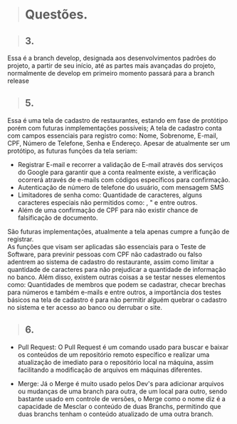 > # Questões.

> ## 3.
Essa é a branch develop, designada aos desenvolvimentos padrões do projeto, a partir de seu início, até as partes mais avançadas do projeto, normalmente de develop em primeiro momento passará para a branch release






> ## 5.

Essa é uma tela de cadastro de restaurantes, estando em fase de protótipo porém com futuras inmplementações possíveis;
A tela de cadastro conta com campos essenciais para registro como: Nome, Sobrenome, E-mail, CPF, Número de Telefone, Senha e Endereço.
Apesar de atualmente ser um protótipo, as futuras funções da tela seriam:

- Registrar E-mail e recorrer a validação de E-mail através dos serviços do Google para garantir que a conta realmente existe, a verificação ocorrerá através de e-mails com códigos específicos para confirmação.
- Autenticação de número de telefone do usuário, com mensagem SMS
- Limitadores de senha como: Quantidade de caracteres, alguns caracteres especiais não permitidos como: , " e entre outros.
- Além de uma confirmação de CPF para não existir chance de falsificação de documento.

São futuras implementações, atualmente a tela apenas cumpre a função de registrar.  
As funções que visam ser aplicadas são essenciais para o Teste de Software, para previnir pessoas com CPF não cadastrado ou falso adentrem ao sistema de cadastro do restaurante, assim como limitar a quantidade de caracteres para não prejudicar a quantidade de informação no banco. Além disso, existem outras coisas a se testar nesses elementos como: Quantidades de membros que podem se cadastrar, checar brechas para números e também e-mails e entre outros, a importância dos testes básicos na tela de cadastro é para não permitir alguém quebrar o cadastro no sistema e ter acesso ao banco ou derrubar o site.

> ## 6.

- Pull Request: O Pull Request é um comando usado para buscar e baixar os conteúdos de um repositório remoto específico e realizar uma atualização de imediato para o repositório local na máquina, assim facilitando a modificação de arquivos em máquinas diferentes.
  
- Merge: Já o Merge é muito usado pelos Dev's para adicionar arquivos ou mudanças de uma branch para outra, de um local para outro, sendo bastante usado em controle de versões, o Merge como o nome diz é a capacidade de Mesclar o conteúdo de duas Branchs, permitindo que duas branchs tenham o conteúdo atualizado de uma outra branch.

